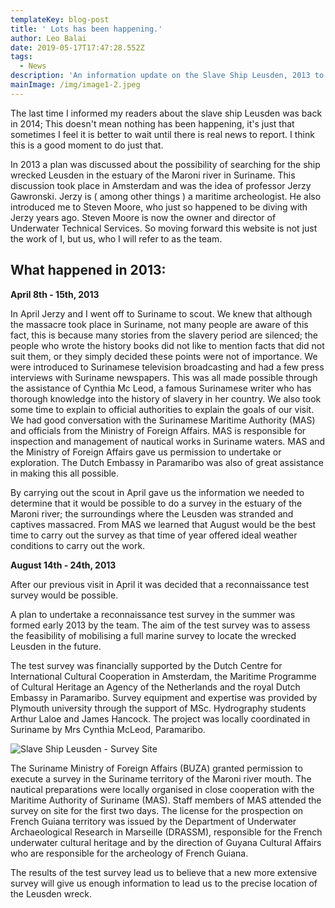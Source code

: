 ```yaml
---
templateKey: blog-post
title: ' Lots has been happening.'
author: Leo Balai
date: 2019-05-17T17:47:28.552Z
tags:
  - News
description: 'An information update on the Slave Ship Leusden, 2013 to present (2019).'
mainImage: /img/image1-2.jpeg
---
```

The last time I informed my readers about the slave ship Leusden was back in 2014; This doesn't mean nothing has been happening, it's just that sometimes I feel it is better to wait until there is real news to report. I think this is a good moment to do just that.

In 2013 a plan was discussed about the possibility of searching for the ship wrecked Leusden in the estuary of the Maroni river in Suriname. This discussion took place in Amsterdam and was the idea of professor Jerzy Gawronski. Jerzy is ( among other things ) a maritime archeologist. He also introduced me to Steven Moore, who just so happened to be diving with Jerzy years ago. Steven Moore is now the owner and director of Underwater Technical Services. So moving forward this website is not just the work of I, but us, who I will refer to as the team.

## What happened in 2013:

**April 8th - 15th, 2013**

In April Jerzy and I went off to Suriname to scout. We knew that although the massacre took place in Suriname, not many people are aware of this fact, this is because many stories from the slavery period are silenced; the people who wrote the history books did not like to mention facts that did not suit them, or they simply decided these points were not of importance. We were introduced to Surinamese television broadcasting and had a few press interviews with Suriname newspapers. This was all made possible through the assistance of Cynthia Mc Leod, a famous Surinamese writer who has thorough knowledge into the history of slavery in her country. We also took some time to explain to official authorities to explain the goals of our visit. We had good conversation with the Surinamese Maritime Authority (MAS) and officials from the Ministry of Foreign Affairs. MAS is responsible for inspection and management of nautical works in Suriname waters. MAS and the Ministry of Foreign Affairs gave us permission to undertake or exploration. The Dutch Embassy in Paramaribo was also of great assistance in making this all possible.

By carrying out the scout in April gave us the information we needed to determine that it would be possible to do a survey in the estuary of the Maroni river; the surroundings where the Leusden was stranded and captives massacred. From MAS we learned that August would be the best time to carry out the survey as that time of year offered ideal weather conditions to carry out the work.

**August 14th - 24th, 2013**

After our previous visit in April it was decided that a reconnaissance test survey would be possible.

A plan to undertake a reconnaissance test survey in the summer was formed early 2013 by the team. The aim of the test survey was to assess the feasibility of mobilising a full marine survey to locate the wrecked Leusden in the future.

The test survey was financially supported by the Dutch Centre for International Cultural Cooperation in Amsterdam, the Maritime Programme of Cultural Heritage an Agency of the Netherlands and the royal Dutch Embassy in Paramaribo. Survey equipment and expertise was provided by Plymouth university through the support of MSc. Hydrography students Arthur Laloe and James Hancock. The project was locally coordinated in Suriname by Mrs Cynthia McLeod, Paramaribo.

![Slave Ship Leusden - Survey Site](/img/image2.jpeg "Survey Site")

The Suriname Ministry of Foreign Affairs (BUZA) granted permission to execute a survey in the Suriname territory of the Maroni river mouth. The nautical preparations were locally organised in close cooperation with the Maritime Authority of Suriname (MAS). Staff members of MAS attended the survey on site for the first two days. The license for the prospection on French Guiana territory was issued by the Department of Underwater Archaeological Research in Marseille (DRASSM), responsible for the French underwater cultural heritage and by the direction of Guyana Cultural Affairs who are responsible for the archeology of French Guiana.

The results of the test survey lead us to believe that a new more extensive survey will give us enough information to lead us to the precise location of the Leusden wreck.
